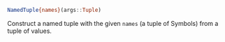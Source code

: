 ```julia
NamedTuple{names}(args::Tuple)
```

Construct a named tuple with the given `names` (a tuple of Symbols) from a tuple of values.
